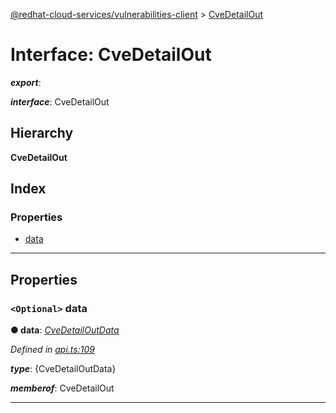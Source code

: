 [@redhat-cloud-services/vulnerabilities-client](../README.md) > [CveDetailOut](../interfaces/cvedetailout.md)

# Interface: CveDetailOut

*__export__*: 

*__interface__*: CveDetailOut

## Hierarchy

**CveDetailOut**

## Index

### Properties

* [data](cvedetailout.md#data)

---

## Properties

<a id="data"></a>

### `<Optional>` data

**● data**: *[CveDetailOutData](cvedetailoutdata.md)*

*Defined in [api.ts:109](https://github.com/RedHatInsights/javascript-clients/blob/master/packages/vulnerabilities/git-api/api.ts#L109)*

*__type__*: {CveDetailOutData}

*__memberof__*: CveDetailOut

___


